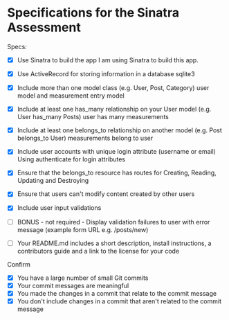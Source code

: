 # Specifications for the Sinatra Assessment
Specs:
- [x] Use Sinatra to build the app
I am using Sinatra to build this app. 

- [x] Use ActiveRecord for storing information in a database
    sqlite3
- [x] Include more than one model class (e.g. User, Post, Category)
    user model and measurement entry model 

- [x] Include at least one has_many relationship on your User model (e.g. User has_many Posts)
    user has many measurements 

- [x] Include at least one belongs_to relationship on another model (e.g. Post belongs_to User)
    measurements belong to user

- [x] Include user accounts with unique login attribute (username or email)
    Using authenticate for login attributes

- [x] Ensure that the belongs_to resource has routes for Creating, Reading, Updating and Destroying
    
- [x] Ensure that users can't modify content created by other users

- [x] Include user input validations

- [ ] BONUS - not required - Display validation failures to user with error message (example form URL e.g. /posts/new)
- [ ] Your README.md includes a short description, install instructions, a contributors guide and a link to the license for your code

Confirm
- [x] You have a large number of small Git commits
- [x] Your commit messages are meaningful
- [x] You made the changes in a commit that relate to the commit message
- [x] You don't include changes in a commit that aren't related to the commit message